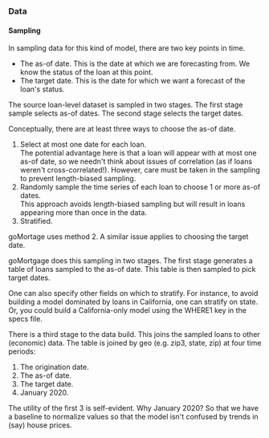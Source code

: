 ### Data


#### Sampling

In sampling data for this kind of model, there are two key points in time.

- The as-of date.  This is the date at which we are forecasting from.  We know the status of the loan at this point.
- The target date.  This is the date for which we want a forecast of the loan's status.

The source loan-level dataset is sampled in two stages.  The first stage sample selects as-of dates.
The second stage selects the target dates.

Conceptually, there are at least three ways to choose the as-of date.

1. Select at most one date for each loan.<br>
The potential advantage here is that a loan will appear with at most one as-of date, so we
needn't think about issues of correlation (as if loans weren't cross-correlated!).  However, care must
be taken in the sampling to prevent length-biased sampling.
2. Randomly sample the time series of each loan to choose 1 or more as-of dates.<br>
This approach avoids length-biased sampling but will result in loans appearing more than once in the data.
3. Stratified.

goMortage uses method 2. A similar issue applies to choosing the target date.

goMortgage does this sampling in two stages. The first stage generates a table of loans sampled to the
as-of date.  This table is then sampled to pick target dates.

One can also specify other fields on which to stratify.
For instance, to avoid building a model dominated by loans in California, one can stratify on state.
Or, you could build a California-only model using the WHERE1 key in the specs file.

There is a third stage to the data build. This joins the sampled loans to other (economic) data.  The table
is joined by geo (e.g. zip3, state, zip) at four time periods:

1. The origination date.
2. The as-of date.
3. The target date.
4. January 2020.

The utility of the first 3 is self-evident.  Why January 2020? So that we have a baseline to normalize
values so that the model isn't confused by trends in (say) house prices.


